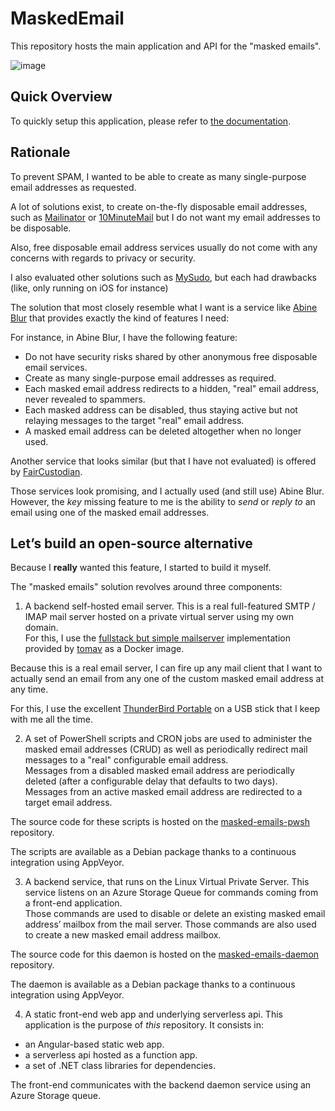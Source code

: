 # MaskedEmail

This repository hosts the main application and API for the "masked emails".

![image](https://user-images.githubusercontent.com/8488398/73608615-7d394300-45c5-11ea-94b1-e50ed0a2f4e4.png)

## Quick Overview

To quickly setup this application, please refer to [the documentation](src/api).

## Rationale

To prevent SPAM, I wanted to be able to create as many single-purpose email addresses as requested.

A lot of solutions exist, to create on-the-fly disposable email addresses, such as [Mailinator](https://www.mailinator.com/) or [10MinuteMail](https://10minutemail.com/10MinuteMail/index.html) but I do not want my email addresses to be disposable.

Also, free disposable email address services usually do not come with any concerns with regards to privacy or security.

I also evaluated other solutions such as [MySudo](https://mysudo.com/), but each had drawbacks (like, only running on iOS for instance)

The solution that most closely resemble what I want is a service like [Abine Blur](https://dnt.abine.com/#register) that provides exactly the kind of features I need:

For instance, in Abine Blur, I have the following feature:

- Do not have security risks shared by other anonymous free disposable email services.
- Create as many single-purpose email addresses as required.
- Each masked email address redirects to a hidden, "real" email address, never revealed to spammers.
- Each masked address can be disabled, thus staying active but not relaying messages to the target "real" email address.
- A masked email address can be deleted altogether when no longer used.

Another service that looks similar (but that I have not evaluated) is offered by [FairCustodian](https://nope.faircustodian.com/).

Those services look promising, and I actually used (and still use) Abine Blur. However, the _key_ missing feature to me is the ability to *send* or *reply to* an email using one of the masked email addresses.

## Let’s build an open-source alternative

Because I **really** wanted this feature, I started to build it myself.

The "masked emails" solution revolves around three components:

1. A backend self-hosted email server. This is a real full-featured SMTP / IMAP mail server hosted on a private virtual server using my own domain.  
For this, I use the [fullstack but simple mailserver](https://github.com/tomav/docker-mailserver) implementation provided by [tomav](https://github.com/tomav) as a Docker image.

Because this is a real email server, I can fire up any mail client that I want to actually send an email from any one of the custom masked email address at any time.

For this, I use the excellent [ThunderBird Portable](https://portableapps.com/apps/internet/thunderbird_portable) on a USB stick that I keep with me all the time.

2. A set of PowerShell scripts and CRON jobs are used to administer the masked email addresses (CRUD) as well as periodically redirect mail messages to a "real" configurable email address.  
Messages from a disabled masked email address are periodically deleted (after a configurable delay that defaults to two days).  
Messages from an active masked email address are redirected to a target email address.

The source code for these scripts is hosted on the [masked-emails-pwsh](https://github.com/springcomp/masked-emails-pwsh) repository.

The scripts are available as a Debian package thanks to a continuous integration using AppVeyor.

3. A backend service, that runs on the Linux Virtual Private Server. This service listens on an Azure Storage Queue for commands coming from a front-end application.  
Those commands are used to disable or delete an existing masked email address’ mailbox from the mail server. Those commands are also used to create a new masked email address mailbox.

The source code for this daemon is hosted on the [masked-emails-daemon](https://github.com/springcomp/masked-emails-daemon) repository.

The daemon is available as a Debian package thanks to a continuous integration using AppVeyor.

4. A static front-end web app and underlying serverless api. This application is the purpose of *this* repository. It consists in:

- an Angular-based static web app.
- a serverless api hosted as a function app.
- a set of .NET class libraries for dependencies.


The front-end communicates with the backend daemon service using an Azure Storage queue.
